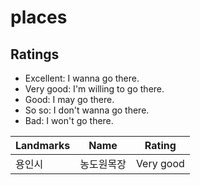 # places
## Ratings
* Excellent: I wanna go there.
* Very good: I'm willing to go there.
* Good: I may go there.
* So so: I don't wanna go there.
* Bad: I won't go there.

| Landmarks | Name | Rating |
| --- | --- | --- |
| 용인시 | 농도원목장 | Very good |
